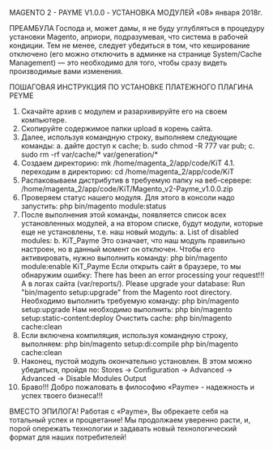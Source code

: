 MAGENTO 2 - PAYME V1.0.0 - УСТАНОВКА МОДУЛЕЙ
«08» января 2018г.

ПРЕАМБУЛА
Господа и, может дамы, я не буду углубляться в процедуру установки Magento, априори, подразумевая, что система в рабочей кондиции. Тем не менее, следует убедиться в том, что кеширование отключено (его можно отключить в админке на странице System/Cache Management) — это необходимо для того, чтобы сразу видеть производимые вами изменения.

ПОШАГОВАЯ ИНСТРУКЦИЯ ПО УСТАНОВКЕ ПЛАТЕЖНОГО ПЛАГИНА PEYME
1.	Скачайте архив с модулем и разархивируйте его на своем компьютере.
2.	Скопируйте содержимое папки upload в корень сайта.
3.	Далее, используя командную строку, выполняем следующие команды:
	a.	дайте доступ к cache;
	b.	sudo chmod -R 777 var pub;
	c.	sudo rm -rf var/cache/* var/generation/*
4.	Создаем директорию: mk /home/magenta_2/app/code/KiT
4.1. переходим в директорию: cd /home/magenta_2/app/code/KiT
5.	Распаковываем дистрибутив в требуемую папку на веб-сервере: /home/magenta_2/app/code/KiT/Magento_v2-Payme_v1.0.0.zip
6.	Проверяем статус нашего модуля. Для этого в консоли надо запустить: php bin/magento module:status
7.	После выполнения этой команды, появляется список всех установленных модулей, а на втором списке, будут модули, которые еще не установлены, т.е. наш новый модуль:
	a.	List of disabled modules:
	b.	KiT_Payme
Это означает, что наш модуль правильно настроен, но в данный момент он отключен. Чтобы его активировать, нужно выполнить команду: php bin/magento module:enable KiT_Payme
Если открыть сайт в браузере, то мы обнаружим ошибку:
	There has been an error processing your request!!!
	А в логах сайта (var/reports/). Please upgrade your database: Run "bin/magento setup:upgrade" from the Magento root directory.
Необходимо выполнить требуемую команду: php bin/magento setup:upgrade
Нам необходимо выполнить: php bin/magento setup:static-content:deploy
Очистить cache: php bin/magento cache:clean
8.	Если включена компиляция, используя командную строку, выполняем: php bin/magento setup:di:compile
php bin/magento cache:clean
9.	Наконец, пустой модуль окончательно установлен. В этом можно убедиться, пройдя по: Stores -> Configuration -> Advanced -> Advanced -> Disable Modules Output
10.	Браво!!! Добро пожаловать в философию «Payme» - надежность и успех твоего бизнеса!!!

ВМЕСТО ЭПИЛОГА!
Работая с «Payme», Вы обрекаете себя на тотальный успех и процветание! Мы продолжаем уверенно расти, и, порой опережать технологии и задавать новый технологический формат для наших потребителей!
